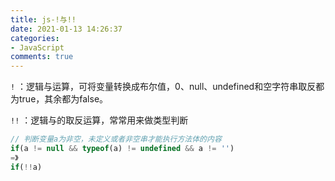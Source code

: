 ```yaml
---
title: js-!与!!
date: 2021-01-13 14:26:37
categories:
- JavaScript
comments: true
---
```


`!` ：逻辑与运算，可将变量转换成布尔值，0、null、undefined和空字符串取反都为true，其余都为false。

`!!` ：逻辑与的取反运算，常常用来做类型判断

```js
// 判断变量a为非空，未定义或者非空串才能执行方法体的内容
if(a != null && typeof(a) != undefined && a != '')
=》
if(!!a)
```




